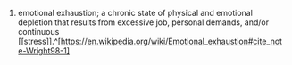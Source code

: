 1. emotional exhaustion; a chronic state of physical and emotional depletion that results from excessive job, personal demands, and/or continuous [[stress]].^[https://en.wikipedia.org/wiki/Emotional_exhaustion#cite_note-Wright98-1]
